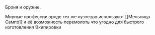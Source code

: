 Броня и оружие.

Мирные профессии вроде тех же кузнецов используют [[Мельница Сампо]] и её возможность перемолоть что угодно для быстрого изготовления Экипировки